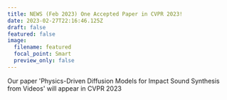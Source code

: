 ```yaml
---
title: NEWS (Feb 2023) One Accepted Paper in CVPR 2023!
date: 2023-02-27T22:16:46.125Z
draft: false
featured: false
image:
  filename: featured
  focal_point: Smart
  preview_only: false
---
```

O﻿ur paper 'Physics-Driven Diffusion Models for Impact Sound Synthesis from Videos' will appear in CVPR 2023